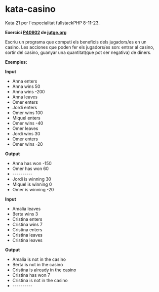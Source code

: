 # kata-casino

Kata 21 per l'especialitat fullstackPHP 8-11-23.

**Exercici [P40902](https://jutge.org/problems/P40902_en) de [jutge.org](https://jutge.org/)**

Escriu un programa que computi els beneficis dels jugadors/es en un casino.
Les acciones que poden fer els jugadors/es son: entrar al casino, sortir del casino, guanyar una quantitat(que pot ser negativa) de diners.


**Exemples:**

**Input**
- Anna enters
- Anna wins 50
- Anna wins -200
- Anna leaves
- Omer enters
- Jordi enters
- Omer wins 100
- Miquel enters
- Omer wins -40
- Omer leaves
- Jordi wins 30
- Omer enters
- Omer wins -20

**Output**
- Anna has won -150
- Omer has won 60
- \-\-\-\-\-\-\-\-\-\-
- Jordi is winning 30
- Miquel is winning 0
- Omer is winning -20

**Input**

- Amalia leaves
- Berta wins 3
- Cristina enters
- Cristina wins 7
- Cristina enters
- Cristina leaves
- Cristina leaves

**Output**

- Amalia is not in the casino
- Berta is not in the casino
- Cristina is already in the casino
- Cristina has won 7
- Cristina is not in the casino
- \-\-\-\-\-\-\-\-\-\-